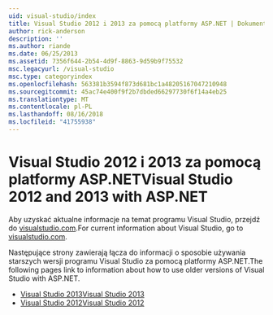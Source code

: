 ```yaml
---
uid: visual-studio/index
title: Visual Studio 2012 i 2013 za pomocą platformy ASP.NET | Dokumentacja firmy Microsoft
author: rick-anderson
description: ''
ms.author: riande
ms.date: 06/25/2013
ms.assetid: 7356f644-2b54-4d9f-8863-9d59b9f75532
msc.legacyurl: /visual-studio
msc.type: categoryindex
ms.openlocfilehash: 563381b3594f873d681bc1a48205167047210948
ms.sourcegitcommit: 45ac74e400f9f2b7dbded66297730f6f14a4eb25
ms.translationtype: MT
ms.contentlocale: pl-PL
ms.lasthandoff: 08/16/2018
ms.locfileid: "41755938"
---
```

# <a name="visual-studio-2012-and-2013-with-aspnet"></a><span data-ttu-id="a9512-102">Visual Studio 2012 i 2013 za pomocą platformy ASP.NET</span><span class="sxs-lookup"><span data-stu-id="a9512-102">Visual Studio 2012 and 2013 with ASP.NET</span></span>

<span data-ttu-id="a9512-103">Aby uzyskać aktualne informacje na temat programu Visual Studio, przejdź do [visualstudio.com](https://www.visualstudio.com).</span><span class="sxs-lookup"><span data-stu-id="a9512-103">For current information about Visual Studio, go to [visualstudio.com](https://www.visualstudio.com).</span></span>

<span data-ttu-id="a9512-104">Następujące strony zawierają łącza do informacji o sposobie używania starszych wersji programu Visual Studio za pomocą platformy ASP.NET.</span><span class="sxs-lookup"><span data-stu-id="a9512-104">The following pages link to information about how to use older versions of Visual Studio with ASP.NET.</span></span>

- [<span data-ttu-id="a9512-105">Visual Studio 2013</span><span class="sxs-lookup"><span data-stu-id="a9512-105">Visual Studio 2013</span></span>](overview/2013/index.md)
- [<span data-ttu-id="a9512-106">Visual Studio 2012</span><span class="sxs-lookup"><span data-stu-id="a9512-106">Visual Studio 2012</span></span>](overview/2012/index.md)
